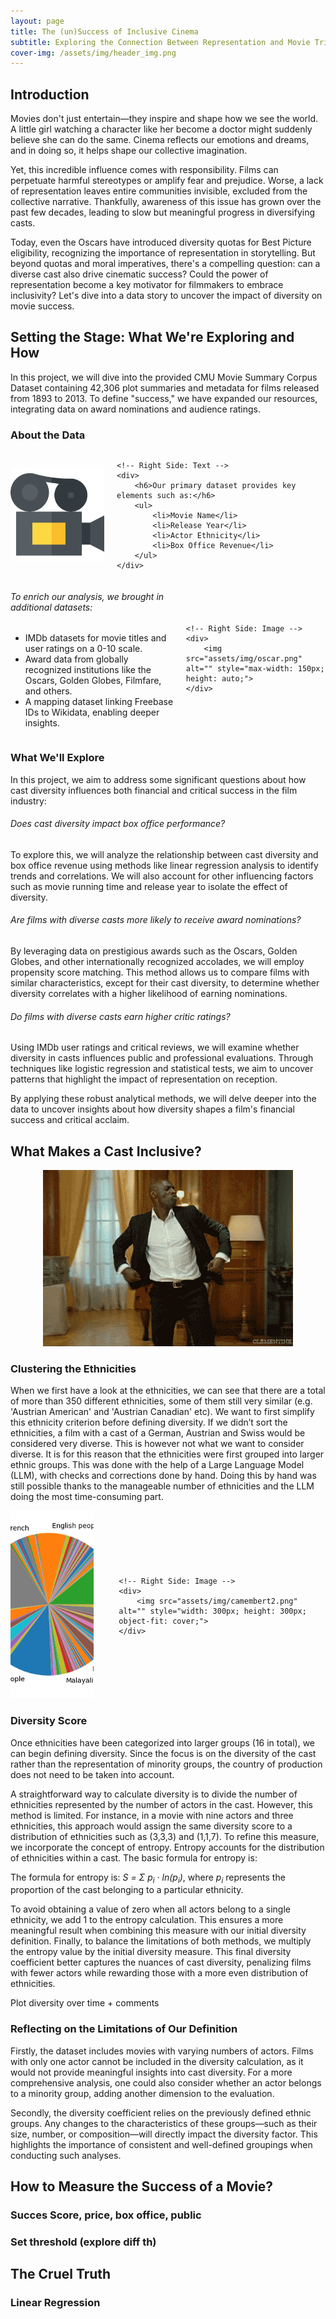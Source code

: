 ```yaml
---
layout: page
title: The (un)Success of Inclusive Cinema
subtitle: Exploring the Connection Between Representation and Movie Triumph
cover-img: /assets/img/header_img.png
---
```


## Introduction

Movies don't just entertain—they inspire and shape how we see the world. A little girl watching a character like her become a doctor might suddenly believe she can do the same. Cinema reflects our emotions and dreams, and in doing so, it helps shape our collective imagination.

Yet, this incredible influence comes with responsibility. Films can perpetuate harmful stereotypes or amplify fear and prejudice. Worse, a lack of representation leaves entire communities invisible, excluded from the collective narrative. Thankfully, awareness of this issue has grown over the past few decades, leading to slow but meaningful progress in diversifying casts.

Today, even the Oscars have introduced diversity quotas for Best Picture eligibility, recognizing the importance of representation in storytelling. But beyond quotas and moral imperatives, there's a compelling question: can a diverse cast also drive cinematic success? Could the power of representation become a key motivator for filmmakers to embrace inclusivity? Let's dive into a data story to uncover the impact of diversity on movie success.

## Setting the Stage: What We're Exploring and How

In this project, we will dive into the provided CMU Movie Summary Corpus Dataset containing 42,306 plot summaries and metadata for films released from 1893 to 2013. To define "success," we have expanded our resources, integrating data on award nominations and audience ratings.

### About the Data

<div style="display: flex; align-items: center; justify-content: center;">
    <!-- Left Side: Image -->
    <div style="margin-right: 20px;">
        <img src="assets/img/video_camera.png" alt="" style="max-width: 150px; height: auto;">
    </div>
    
    <!-- Right Side: Text -->
    <div>
        <h6>Our primary dataset provides key elements such as:</h6>
        <ul>
            <li>Movie Name</li>
            <li>Release Year</li>
            <li>Actor Ethnicity</li>
            <li>Box Office Revenue</li>
        </ul>
    </div>
</div>

<div style="display: flex; align-items: center; justify-content: center;">
    <!-- Left Side: Text -->
    <div style="margin-right: 20px;">
        <h6>To enrich our analysis, we brought in additional datasets:</h6>
        <ul>
            <li>IMDb datasets for movie titles and user ratings on a 0-10 scale.</li>
            <li>Award data from globally recognized institutions like the Oscars, Golden Globes, Filmfare, and others.</li>
            <li>A mapping dataset linking Freebase IDs to Wikidata, enabling deeper insights.</li>
        </ul>
    </div>
    
    <!-- Right Side: Image -->
    <div>
        <img src="assets/img/oscar.png" alt="" style="max-width: 150px; height: auto;">
    </div>
</div>

### What We'll Explore

In this project, we aim to address some significant questions about how cast diversity influences both financial and critical success in the film industry:

###### Does cast diversity impact box office performance?
To explore this, we will analyze the relationship between cast diversity and box office revenue using methods like linear regression analysis to identify trends and correlations. We will also account for other influencing factors such as movie running time and release year to isolate the effect of diversity.

###### Are films with diverse casts more likely to receive award nominations?
By leveraging data on prestigious awards such as the Oscars, Golden Globes, and other internationally recognized accolades, we will employ propensity score matching. This method allows us to compare films with similar characteristics, except for their cast diversity, to determine whether diversity correlates with a higher likelihood of earning nominations.

###### Do films with diverse casts earn higher critic ratings?
Using IMDb user ratings and critical reviews, we will examine whether diversity in casts influences public and professional evaluations. Through techniques like logistic regression and statistical tests, we aim to uncover patterns that highlight the impact of representation on reception.

By applying these robust analytical methods, we will delve deeper into the data to uncover insights about how diversity shapes a film's financial success and critical acclaim.

## What Makes a Cast Inclusive?

<p align="center">
<img src="assets/img/Intouchable.gif" alt=""/>
</p>

### Clustering the Ethnicities

When we first have a look at the ethnicities, we can see that there are a total of more than 350 different ethnicities, some of them still very similar (e.g. 'Austrian American' and 'Austrian Canadian' etc). We want to first simplify this ethnicity criterion before defining diversity. If we didn’t sort the ethnicities, a film with a cast of a German, Austrian and Swiss would be considered very diverse. This is however not what we want to consider diverse. It is for this reason that the ethnicities were first grouped into larger ethnic groups. This was done with the help of a Large Language Model (LLM), with checks and corrections done by hand. Doing this by hand was still possible thanks to the manageable number of ethnicities and the LLM doing the most time-consuming part.

<div style="display: flex; align-items: center; justify-content: center;">
    <!-- Left Side: Image -->
    <div style="margin-right: 40px;">
        <img src="assets/img/camembert1.png" alt="" style="width: 300px; height: 300px; object-fit: cover;">
    </div>
    
    <!-- Right Side: Image -->
    <div>
        <img src="assets/img/camembert2.png" alt="" style="width: 300px; height: 300px; object-fit: cover;">
    </div>
</div>

### Diversity Score

Once ethnicities have been categorized into larger groups (16 in total), we can begin defining diversity. Since the focus is on the diversity of the cast rather than the representation of minority groups, the country of production does not need to be taken into account.

A straightforward way to calculate diversity is to divide the number of ethnicities represented by the number of actors in the cast. However, this method is limited. For instance, in a movie with nine actors and three ethnicities, this approach would assign the same diversity score to a distribution of ethnicities such as (3,3,3) and (1,1,7).
To refine this measure, we incorporate the concept of entropy. Entropy accounts for the distribution of ethnicities within a cast. The basic formula for entropy is:

<p>The formula for entropy is: <em>S = Σ p<sub>i</sub> · ln(p<sub>i</sub>)</em>, 
where <em>p<sub>i</sub></em> represents the proportion of the cast belonging to a particular ethnicity.</p>

To avoid obtaining a value of zero when all actors belong to a single ethnicity, we add 1 to the entropy calculation. This ensures a more meaningful result when combining this measure with our initial diversity definition.
Finally, to balance the limitations of both methods, we multiply the entropy value by the initial diversity measure. This final diversity coefficient better captures the nuances of cast diversity, penalizing films with fewer actors while rewarding those with a more even distribution of ethnicities.

Plot diversity over time + comments

### Reflecting on the Limitations of Our Definition

Firstly, the dataset includes movies with varying numbers of actors. Films with only one actor cannot be included in the diversity calculation, as it would not provide meaningful insights into cast diversity. For a more comprehensive analysis, one could also consider whether an actor belongs to a minority group, adding another dimension to the evaluation.

Secondly, the diversity coefficient relies on the previously defined ethnic groups. Any changes to the characteristics of these groups—such as their size, number, or composition—will directly impact the diversity factor. This highlights the importance of consistent and well-defined groupings when conducting such analyses.

## How to Measure the Success of a Movie?

### Succes Score, price, box office, public

### Set threshold (explore diff th)

## The Cruel Truth

### Linear Regression

### 



